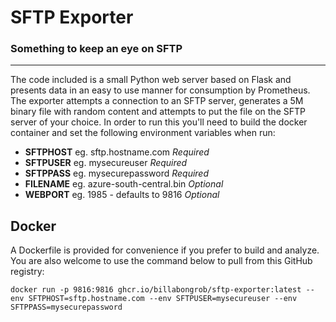 # SFTP Exporter
### Something to keep an eye on SFTP
---
The code included is a small Python web server based on Flask and presents data in an easy to use manner for consumption by Prometheus.  The exporter attempts a connection to an SFTP server, generates a 5M binary file with random content and attempts to put the file on the SFTP server of your choice.  In order to run this you'll need to build the docker container and set the following environment variables when run:

* **SFTPHOST** eg. sftp.hostname.com *Required*
* **SFTPUSER** eg. mysecureuser *Required*
* **SFTPPASS** eg. mysecurepassword *Required*
* **FILENAME** eg. azure-south-central.bin *Optional*
* **WEBPORT** eg. 1985 - defaults to 9816 *Optional*


## Docker

A Dockerfile is provided for convenience if you prefer to build and analyze. You are also welcome to use the command below to pull from this GitHub registry:

```
docker run -p 9816:9816 ghcr.io/billabongrob/sftp-exporter:latest --env SFTPHOST=sftp.hostname.com --env SFTPUSER=mysecureuser --env SFTPPASS=mysecurepassword
```
